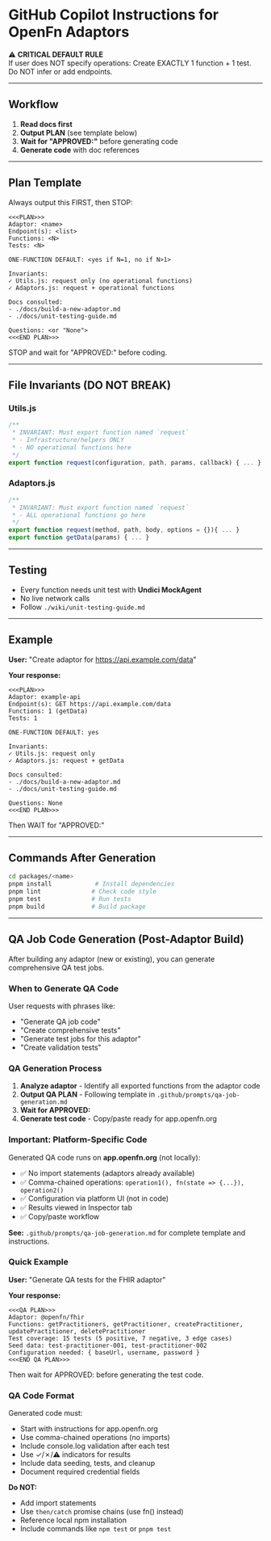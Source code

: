 # GitHub Copilot Instructions for OpenFn Adaptors

⚠️ **CRITICAL DEFAULT RULE**  
If user does NOT specify operations: Create EXACTLY 1 function + 1 test.  
Do NOT infer or add endpoints.

---

## Workflow

1. **Read docs first**
2. **Output PLAN** (see template below)
3. **Wait for "APPROVED:"** before generating code
4. **Generate code** with doc references

---

## Plan Template

Always output this FIRST, then STOP:

```
<<<PLAN>>>
Adaptor: <name>
Endpoint(s): <list>
Functions: <N>
Tests: <N>

ONE-FUNCTION DEFAULT: <yes if N=1, no if N>1>

Invariants:
✓ Utils.js: request only (no operational functions)
✓ Adaptors.js: request + operational functions

Docs consulted:
- ./docs/build-a-new-adaptor.md
- ./docs/unit-testing-guide.md

Questions: <or "None">
<<<END PLAN>>>
```

STOP and wait for "APPROVED:" before coding.

---

## File Invariants (DO NOT BREAK)

### Utils.js

```javascript
/**
 * INVARIANT: Must export function named `request`
 * - Infrastructure/helpers ONLY
 * - NO operational functions here
 */
export function request(configuration, path, params, callback) { ... }
```

### Adaptors.js

```javascript
/**
 * INVARIANT: Must export function named `request`
 * - ALL operational functions go here
 */
export function request(method, path, body, options = {}){ ... }
export function getData(params) { ... }
```

---

## Testing

- Every function needs unit test with **Undici MockAgent**
- No live network calls
- Follow `./wiki/unit-testing-guide.md`

---

## Example

**User:** "Create adaptor for https://api.example.com/data"

**Your response:**

```
<<<PLAN>>>
Adaptor: example-api
Endpoint(s): GET https://api.example.com/data
Functions: 1 (getData)
Tests: 1

ONE-FUNCTION DEFAULT: yes

Invariants:
✓ Utils.js: request only
✓ Adaptors.js: request + getData

Docs consulted:
- ./docs/build-a-new-adaptor.md
- ./docs/unit-testing-guide.md

Questions: None
<<<END PLAN>>>
```

Then WAIT for "APPROVED:"

---

## Commands After Generation

```bash
cd packages/<name>
pnpm install            # Install dependencies
pnpm lint              # Check code style
pnpm test              # Run tests
pnpm build             # Build package
```
---

## QA Job Code Generation (Post-Adaptor Build)

After building any adaptor (new or existing), you can generate comprehensive QA test jobs.

### When to Generate QA Code

User requests with phrases like:
- "Generate QA job code"
- "Create comprehensive tests"
- "Generate test jobs for this adaptor"
- "Create validation tests"

### QA Generation Process

1. **Analyze adaptor** - Identify all exported functions from the adaptor code
2. **Output QA PLAN** - Following template in `.github/prompts/qa-job-generation.md`
3. **Wait for APPROVED:**
4. **Generate test code** - Copy/paste ready for app.openfn.org

### Important: Platform-Specific Code

Generated QA code runs on **app.openfn.org** (not locally):
- ✅ No import statements (adaptors already available)
- ✅ Comma-chained operations: `operation1(), fn(state => {...}), operation2()`
- ✅ Configuration via platform UI (not in code)
- ✅ Results viewed in Inspector tab
- ✅ Copy/paste workflow

**See:** `.github/prompts/qa-job-generation.md` for complete template and instructions.

### Quick Example

**User:** "Generate QA tests for the FHIR adaptor"

**Your response:**
```
<<<QA PLAN>>>
Adaptor: @openfn/fhir
Functions: getPractitioners, getPractitioner, createPractitioner, updatePractitioner, deletePractitioner
Test coverage: 15 tests (5 positive, 7 negative, 3 edge cases)
Seed data: test-practitioner-001, test-practitioner-002
Configuration needed: { baseUrl, username, password }
<<<END QA PLAN>>>
```

Then wait for APPROVED: before generating the test code.

### QA Code Format

Generated code must:
- Start with instructions for app.openfn.org
- Use comma-chained operations (no imports)
- Include console.log validation after each test
- Use ✓/✗/⚠ indicators for results
- Include data seeding, tests, and cleanup
- Document required credential fields

**Do NOT:**
- Add import statements
- Use `then/catch` promise chains (use fn() instead)
- Reference local npm installation
- Include commands like `npm test` or `pnpm test`